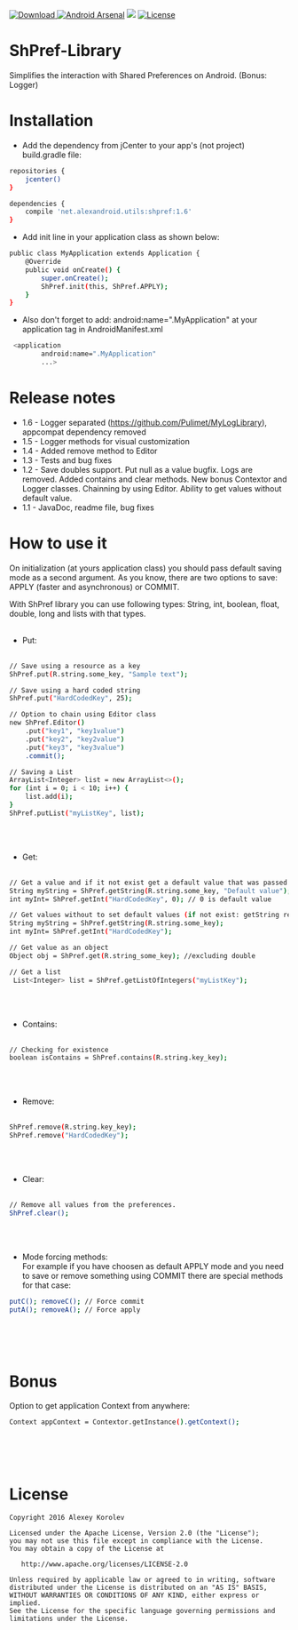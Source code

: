 [ ![Download](https://api.bintray.com/packages/pulimet/utils/shpref/images/download.svg) ](https://bintray.com/pulimet/utils/shpref/_latestVersion)       [![Android Arsenal](https://img.shields.io/badge/Android%20Arsenal-ShPref-brightgreen.svg?style=flat)](http://android-arsenal.com/details/1/4744)
<a href="http://www.methodscount.com/?lib=net.alexandroid.utils%3Ashpref%3A1.6"><img src="https://img.shields.io/badge/Methods and size-104 | 8 KB-e91e63.svg"/></a> [![License](https://img.shields.io/badge/license-Apache%202-green.svg)](https://www.apache.org/licenses/LICENSE-2.0)

# ShPref-Library

Simplifies the interaction with Shared Preferences on Android. (Bonus: Logger)

# Installation

- Add the dependency from jCenter to your app's (not project) build.gradle file:

```sh
repositories {
    jcenter()
}

dependencies {
    compile 'net.alexandroid.utils:shpref:1.6'
}
```


- Add init line in your application class as shown below:

```sh
public class MyApplication extends Application {
    @Override
    public void onCreate() {
        super.onCreate();
        ShPref.init(this, ShPref.APPLY);
    }
}
```

* Also don't forget to add: android:name=".MyApplication" at your application tag in AndroidManifest.xml
```sh
 <application
        android:name=".MyApplication"
        ...>
```

# Release notes
* 1.6 - Logger separated (https://github.com/Pulimet/MyLogLibrary), appcompat dependency removed
* 1.5 - Logger methods for visual customization
* 1.4 - Added remove method to Editor
* 1.3 - Tests and bug fixes
* 1.2 - Save doubles support. Put null as a value bugfix. Logs are removed. Added contains and clear methods. New bonus Contextor and Logger classes. Chainning by using Editor. Ability to get values without default value.
* 1.1 - JavaDoc, readme file, bug fixes

# How to use it

On initialization (at yours application class) you should pass default saving mode as a second argument. 
As you know, there are two options to save: APPLY (faster and asynchronous) or COMMIT. 

With ShPref library you can use following types: String, int, boolean, float, double, long and lists with that types.
<br><br>
- Put:
<br><br>
```sh
// Save using a resource as a key
ShPref.put(R.string.some_key, "Sample text");

// Save using a hard coded string
ShPref.put("HardCodedKey", 25);

// Option to chain using Editor class
new ShPref.Editor()
    .put("key1", "key1value")
    .put("key2", "key2value")
    .put("key3", "key3value")
    .commit();

// Saving a List
ArrayList<Integer> list = new ArrayList<>();
for (int i = 0; i < 10; i++) {
    list.add(i);
}
ShPref.putList("myListKey", list);    
```

 <br> <br>
- Get:
 <br> <br>
```sh
// Get a value and if it not exist get a default value that was passed as a second argument
String myString = ShPref.getString(R.string.some_key, "Default value");
int myInt= ShPref.getInt("HardCodedKey", 0); // 0 is default value

// Get values without to set default values (if not exist: getString return null, getBoolena return false and other 0)
String myString = ShPref.getString(R.string.some_key);
int myInt= ShPref.getInt("HardCodedKey"); 

// Get value as an object
Object obj = ShPref.get(R.string_some_key); //excluding double

// Get a list
 List<Integer> list = ShPref.getListOfIntegers("myListKey");
```

 <br><br> 
- Contains:
 <br>  <br> 
```sh
// Checking for existence
boolean isContains = ShPref.contains(R.string.key_key);
```

 <br>  <br> 
- Remove:
 <br>  <br> 
```sh
ShPref.remove(R.string.key_key);
ShPref.remove("HardCodedKey");
```

 <br>  <br> 
- Clear:
 <br>  <br> 
```sh
// Remove all values from the preferences.
ShPref.clear();
```
 <br>  <br> 

- Mode forcing methods: <br>
For example if you have choosen as default APPLY mode and you need to save or remove something using COMMIT there are special methods for that case:
```sh
putC(); removeC(); // Force commit
putA(); removeA(); // Force apply
```
 <br>  <br>  <br> 
# Bonus

Option to get application Context from anywhere:
```sh
Context appContext = Contextor.getInstance().getContext();
```

 <br>  <br>  <br> 
# License

```
Copyright 2016 Alexey Korolev

Licensed under the Apache License, Version 2.0 (the "License");
you may not use this file except in compliance with the License.
You may obtain a copy of the License at

   http://www.apache.org/licenses/LICENSE-2.0

Unless required by applicable law or agreed to in writing, software
distributed under the License is distributed on an "AS IS" BASIS,
WITHOUT WARRANTIES OR CONDITIONS OF ANY KIND, either express or implied.
See the License for the specific language governing permissions and
limitations under the License.
```
